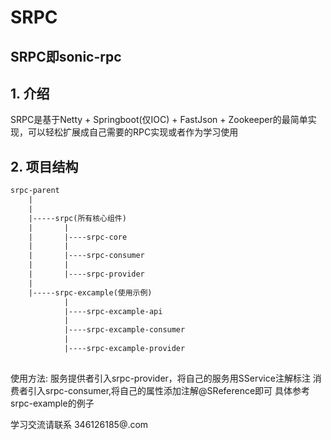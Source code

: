 # SRPC
## SRPC即sonic-rpc
## 1. 介绍 
SRPC是基于Netty + Springboot(仅IOC) + FastJson + Zookeeper的最简单实现，可以轻松扩展成自己需要的RPC实现或者作为学习使用

## 2. 项目结构
``` xml
srpc-parent
    |
    |
    |-----srpc(所有核心组件)
    |		|
    |		|----srpc-core
    |		|
    |		|----srpc-consumer
    |		|
    |		|----srpc-provider
    |
    |-----srpc-excample(使用示例)
    		|
    		|----srpc-excample-api
    		|
    		|----srpc-excample-consumer
    		|	
    		|----srpc-excample-provider
    
```





使用方法:
服务提供者引入srpc-provider，将自己的服务用SService注解标注
消费者引入srpc-consumer,将自己的属性添加注解@SReference即可
具体参考srpc-example的例子


学习交流请联系 346126185@.com
